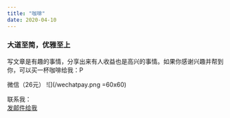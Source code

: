```yaml
---
title: "咖啡"
date: 2020-04-10
---
```


### 大道至简，优雅至上

写文章是有趣的事情，分享出来有人收益也是高兴的事情。如果你感谢兴趣并帮到你，可以买一杯咖啡给我：P  
  
微信（26元）
![](/wechatpay.png =60x60)  



联系我：  
<a href="mailto:kmnemon@outlook.com">发邮件给我</a>